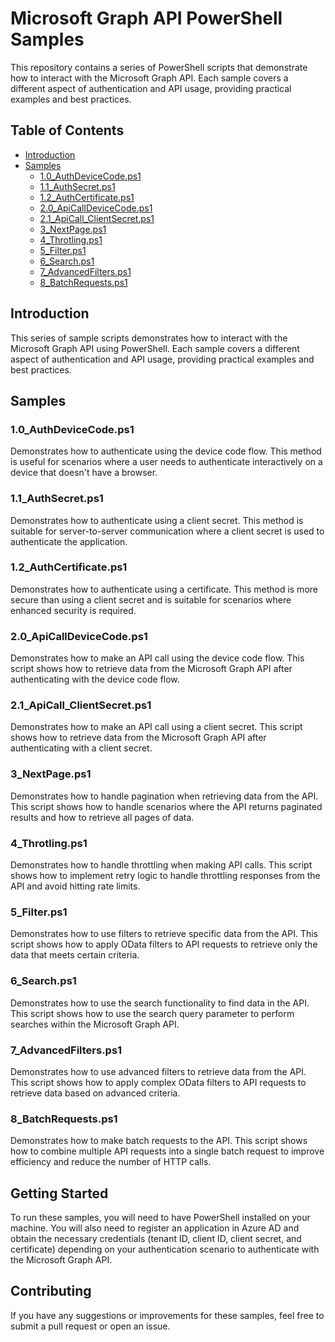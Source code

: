 # Microsoft Graph API PowerShell Samples

This repository contains a series of PowerShell scripts that demonstrate how to interact with the Microsoft Graph API. Each sample covers a different aspect of authentication and API usage, providing practical examples and best practices.

## Table of Contents

- [Introduction](#introduction)
- [Samples](#samples)
  - [1.0_AuthDeviceCode.ps1](#10_authdevicecodeps1)
  - [1.1_AuthSecret.ps1](#11_authsecretps1)
  - [1.2_AuthCertificate.ps1](#12_authcertificateps1)
  - [2.0_ApiCallDeviceCode.ps1](#20_apicalldevicecodeps1)
  - [2.1_ApiCall_ClientSecret.ps1](#21_apicall_clientsecretps1)
  - [3_NextPage.ps1](#3_nextpageps1)
  - [4_Throtling.ps1](#4_throtlingps1)
  - [5_Filter.ps1](#5_filterps1)
  - [6_Search.ps1](#6_searchps1)
  - [7_AdvancedFilters.ps1](#7_advancedfiltersps1)
  - [8_BatchRequests.ps1](#8_batchrequestsps1)

## Introduction

This series of sample scripts demonstrates how to interact with the Microsoft Graph API using PowerShell. Each sample covers a different aspect of authentication and API usage, providing practical examples and best practices.

## Samples

### 1.0_AuthDeviceCode.ps1

Demonstrates how to authenticate using the device code flow. This method is useful for scenarios where a user needs to authenticate interactively on a device that doesn't have a browser.

### 1.1_AuthSecret.ps1

Demonstrates how to authenticate using a client secret. This method is suitable for server-to-server communication where a client secret is used to authenticate the application.

### 1.2_AuthCertificate.ps1

Demonstrates how to authenticate using a certificate. This method is more secure than using a client secret and is suitable for scenarios where enhanced security is required.

### 2.0_ApiCallDeviceCode.ps1

Demonstrates how to make an API call using the device code flow. This script shows how to retrieve data from the Microsoft Graph API after authenticating with the device code flow.

### 2.1_ApiCall_ClientSecret.ps1

Demonstrates how to make an API call using a client secret. This script shows how to retrieve data from the Microsoft Graph API after authenticating with a client secret.

### 3_NextPage.ps1

Demonstrates how to handle pagination when retrieving data from the API. This script shows how to handle scenarios where the API returns paginated results and how to retrieve all pages of data.

### 4_Throtling.ps1

Demonstrates how to handle throttling when making API calls. This script shows how to implement retry logic to handle throttling responses from the API and avoid hitting rate limits.

### 5_Filter.ps1

Demonstrates how to use filters to retrieve specific data from the API. This script shows how to apply OData filters to API requests to retrieve only the data that meets certain criteria.

### 6_Search.ps1

Demonstrates how to use the search functionality to find data in the API. This script shows how to use the search query parameter to perform searches within the Microsoft Graph API.

### 7_AdvancedFilters.ps1

Demonstrates how to use advanced filters to retrieve data from the API. This script shows how to apply complex OData filters to API requests to retrieve data based on advanced criteria.

### 8_BatchRequests.ps1

Demonstrates how to make batch requests to the API. This script shows how to combine multiple API requests into a single batch request to improve efficiency and reduce the number of HTTP calls.

## Getting Started

To run these samples, you will need to have PowerShell installed on your machine. You will also need to register an application in Azure AD and obtain the necessary credentials (tenant ID, client ID, client secret, and certificate) depending on your authentication scenario to authenticate with the Microsoft Graph API.

## Contributing

If you have any suggestions or improvements for these samples, feel free to submit a pull request or open an issue.
